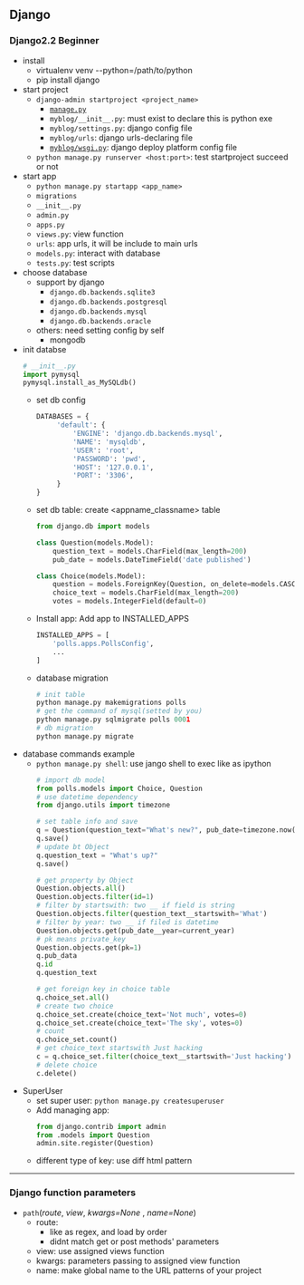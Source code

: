 ## Django
### Django2.2 Beginner
- install
	- virtualenv venv --python=/path/to/python
	- pip install django
- start project
	- `django-admin startproject <project_name>`
		- [`manage.py`](https://docs.djangoproject.com/zh-hans/2.2/ref/django-admin/)
		- `myblog/__init__.py`: must exist to declare this is python exe
		- `myblog/settings.py`: django config file
		- `myblog/urls`: django urls-declaring file
		- [`myblog/wsgi.py`](https://docs.djangoproject.com/zh-hans/2.2/howto/deployment/wsgi/gunicorn/): django deploy platform config file
	- `python manage.py runserver <host:port>`: test startproject succeed or not
- start app
	- `python manage.py startapp <app_name>`
	- `migrations`
	- `__init__.py`
	- `admin.py`
	- `apps.py`
	- `views.py`: view function
	- `urls`: app urls, it will be include to main urls
	- `models.py`: interact with database
	- `tests.py`: test scripts
- choose database
	- support by django
		- `django.db.backends.sqlite3`
		- `django.db.backends.postgresql`
		- `django.db.backends.mysql` 
		- `django.db.backends.oracle`
	- others: need setting config by self
		- mongodb
- init databse
	```python
	# __init__.py
	import pymysql
	pymysql.install_as_MySQLdb()
	```
	- set db config
		```sql
		DATABASES = {
		     'default': {
		         'ENGINE': 'django.db.backends.mysql',
		         'NAME': 'mysqldb',
		         'USER': 'root',
		         'PASSWORD': 'pwd',
		         'HOST': '127.0.0.1',
		         'PORT': '3306',
		     }
		}
		```
	- set db table: create <appname_classname> table
		```python
		from django.db import models

		class Question(models.Model):
		    question_text = models.CharField(max_length=200)
		    pub_date = models.DateTimeField('date published')

		class Choice(models.Model):
		    question = models.ForeignKey(Question, on_delete=models.CASCADE)
		    choice_text = models.CharField(max_length=200)
		    votes = models.IntegerField(default=0)
		```
	- Install app: Add app to INSTALLED_APPS
		```python
		INSTALLED_APPS = [
		    'polls.apps.PollsConfig',
		    ...
	    ]
		```
	- database migration
		```python
		# init table
		python manage.py makemigrations polls
		# get the command of mysql(setted by you)
		python manage.py sqlmigrate polls 0001
		# db migration
		python manage.py migrate
		```
- database commands example
	- `python manage.py shell`: use jango shell to exec like as ipython
		```python
		# import db model
		from polls.models import Choice, Question
		# use datetime dependency
		from django.utils import timezone

		# set table info and save
		q = Question(question_text="What's new?", pub_date=timezone.now())
		q.save()
		# update bt Object
		q.question_text = "What's up?"
		q.save()

		# get property by Object
		Question.objects.all()
		Question.objects.filter(id=1)
		# filter by startswith: two __ if field is string
		Question.objects.filter(question_text__startswith='What')
		# filter by year: two __ if filed is datetime
		Question.objects.get(pub_date__year=current_year)
		# pk means private_key
		Question.objects.get(pk=1)
		q.pub_data
		q.id
		q.question_text

		# get foreign key in choice table
		q.choice_set.all()
		# create two choice
		q.choice_set.create(choice_text='Not much', votes=0)
		q.choice_set.create(choice_text='The sky', votes=0)
		# count
		q.choice_set.count()
		# get choice_text startswith Just hacking
		c = q.choice_set.filter(choice_text__startswith='Just hacking')
		# delete choice
		c.delete()
		```
- SuperUser
	- set super user: `python manage.py createsuperuser`
	- Add managing app:
		```python
		from django.contrib import admin
		from .models import Question
		admin.site.register(Question)
		```
	- different type of key: use diff html pattern
---
### Django function parameters
- `path`(_route_, _view_, _kwargs=None_ , _name=None_)
	- route: 
		- like as regex, and load by order
		- didnt match get or post methods' parameters
	- view: use assigned views function
	- kwargs: parameters passing to assigned view function
	- name: make global name to the URL patterns of your project
